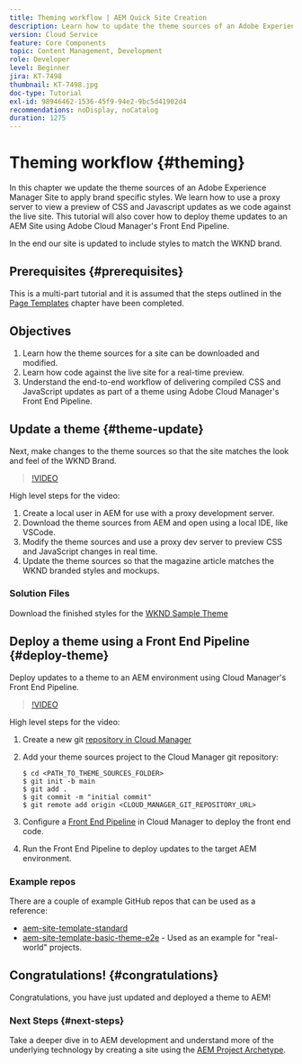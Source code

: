 ```yaml
---
title: Theming workflow | AEM Quick Site Creation
description: Learn how to update the theme sources of an Adobe Experience Manager Site to apply brand specific styles. Learn how to use a proxy server to view a live preview of CSS and Javascript updates. This tutorial will also cover how to deploy theme updates to an AEM Site using Adobe Cloud Manager's Front End Pipeline.
version: Cloud Service
feature: Core Components
topic: Content Management, Development
role: Developer
level: Beginner
jira: KT-7498
thumbnail: KT-7498.jpg
doc-type: Tutorial
exl-id: 98946462-1536-45f9-94e2-9bc5d41902d4
recommendations: noDisplay, noCatalog
duration: 1275
---
```

# Theming workflow {#theming}

In this chapter we update the theme sources of an Adobe Experience Manager Site to apply brand specific styles. We learn how to use a proxy server to view a preview of CSS and Javascript updates as we code against the live site. This tutorial will also cover how to deploy theme updates to an AEM Site using Adobe Cloud Manager's Front End Pipeline.

In the end our site is updated to include styles to match the WKND brand.

## Prerequisites {#prerequisites}

This is a multi-part tutorial and it is assumed that the steps outlined in the [Page Templates](./page-templates.md) chapter have been completed.

## Objectives

1. Learn how the theme sources for a site can be downloaded and modified.
1. Learn how code against the live site for a real-time preview.
1. Understand the end-to-end workflow of delivering compiled CSS and JavaScript updates as part of a theme using Adobe Cloud Manager's Front End Pipeline.

## Update a theme {#theme-update}

Next, make changes to the theme sources so that the site matches the look and feel of the WKND Brand.

>[!VIDEO](https://video.tv.adobe.com/v/332918?quality=12&learn=on)

High level steps for the video:

1. Create a local user in AEM for use with a proxy development server.
1. Download the theme sources from AEM and open using a local IDE, like VSCode.
1. Modify the theme sources and use a proxy dev server to preview CSS and JavaScript changes in real time.
1. Update the theme sources so that the magazine article matches the WKND branded styles and mockups.

### Solution Files

Download the finished styles for the [WKND Sample Theme](assets/theming/WKND-THEME-src-1.1.zip)

## Deploy a theme using a Front End Pipeline {#deploy-theme}

Deploy updates to a theme to an AEM environment using Cloud Manager's Front End Pipeline.

>[!VIDEO](https://video.tv.adobe.com/v/338722?quality=12&learn=on)

High level steps for the video:

1. Create a new git [repository in Cloud Manager](https://experienceleague.adobe.com/docs/experience-manager-cloud-manager/using/managing-code/cloud-manager-repositories.html)
1. Add your theme sources project to the Cloud Manager git repository:

    ```shell
    $ cd <PATH_TO_THEME_SOURCES_FOLDER>
    $ git init -b main
    $ git add .
    $ git commit -m "initial commit"
    $ git remote add origin <CLOUD_MANAGER_GIT_REPOSITORY_URL>
    ```

1. Configure a [Front End Pipeline](https://experienceleague.adobe.com/docs/experience-manager-cloud-service/implementing/using-cloud-manager/cicd-pipelines/introduction-ci-cd-pipelines.html) in Cloud Manager to deploy the front end code.
1. Run the Front End Pipeline to deploy updates to the target AEM environment.

### Example repos

There are a couple of example GitHub repos that can be used as a reference:

* [aem-site-template-standard](https://github.com/adobe/aem-site-template-standard)
* [aem-site-template-basic-theme-e2e](https://github.com/adobe/aem-site-template-basic-theme-e2e) - Used as an example for "real-world" projects.

## Congratulations! {#congratulations}

Congratulations, you have just updated and deployed a theme to AEM!

### Next Steps {#next-steps}

Take a deeper dive in to AEM development and understand more of the underlying technology by creating a site using the [AEM Project Archetype](../project-archetype/overview.md).
